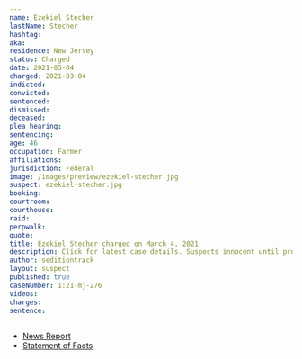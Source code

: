 ```yaml
---
name: Ezekiel Stecher
lastName: Stecher
hashtag:
aka:
residence: New Jersey
status: Charged
date: 2021-03-04
charged: 2021-03-04
indicted:
convicted: 
sentenced: 
dismissed: 
deceased:
plea_hearing:
sentencing:
age: 46
occupation: Farmer
affiliations:
jurisdiction: Federal
image: /images/preview/ezekiel-stecher.jpg
suspect: ezekiel-stecher.jpg
booking:
courtroom:
courthouse:
raid:
perpwalk:
quote:
title: Ezekiel Stecher charged on March 4, 2021
description: Click for latest case details. Suspects innocent until proven guilty.
author: seditiontrack
layout: suspect
published: true
caseNumber: 1:21-mj-276
videos:
charges:
sentence:
---
```

- [News Report](https://nj1015.com/south-jersey-farmer-charged-with-attacking-police-at-capitol-riot/)
- [Statement of Facts](https://www.justice.gov/usao-dc/case-multi-defendant/file/1393756/download)
